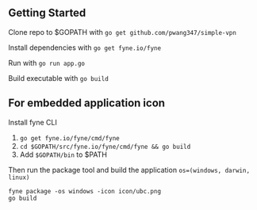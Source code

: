 ## Getting Started

Clone repo to $GOPATH with `go get github.com/pwang347/simple-vpn`

Install dependencies with `go get fyne.io/fyne`

Run with `go run app.go`

Build executable with `go build`

## For embedded application icon
Install fyne CLI
1. `go get fyne.io/fyne/cmd/fyne`
2. `cd $GOPATH/src/fyne.io/fyne/cmd/fyne && go build`
3. Add `$GOPATH/bin` to $PATH 

Then run the package tool and build the application `os=(windows, darwin, linux)`
```
fyne package -os windows -icon icon/ubc.png
go build
```
